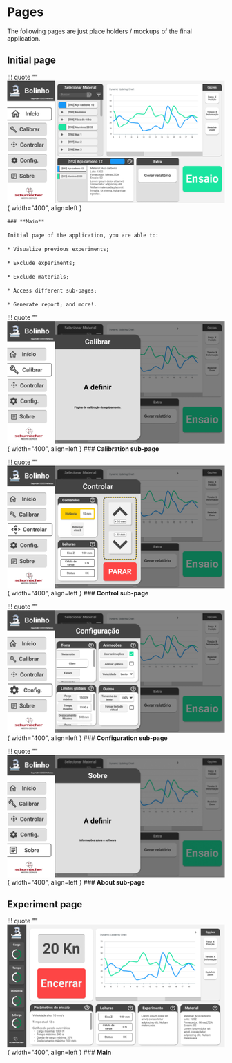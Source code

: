 <!--
 Copyright (C) 2023 Hefestus
 
 This file is part of Bolinho.
 
 Bolinho is free software: you can redistribute it and/or modify
 it under the terms of the GNU General Public License as published by
 the Free Software Foundation, either version 3 of the License, or
 (at your option) any later version.
 
 Bolinho is distributed in the hope that it will be useful,
 but WITHOUT ANY WARRANTY; without even the implied warranty of
 MERCHANTABILITY or FITNESS FOR A PARTICULAR PURPOSE.  See the
 GNU General Public License for more details.
 
 You should have received a copy of the GNU General Public License
 along with Bolinho.  If not, see <http://www.gnu.org/licenses/>.
-->
# Pages

The following pages are just place holders / mockups of the final application.

## Initial page
!!! quote ""
    ![Initial page](p.%20Inicial.png){ width="400",  align=left }
    
    ### **Main**

    Initial page of the application, you are able to: 

    * Visualize previous experiments;

    * Exclude experiments;

    * Exclude materials;

    * Access different sub-pages;

    * Generate report; and more!.
    

!!! quote ""
    ![Calibration page](p.%20Calibrar.png){ width="400",  align=left }
    ### **Calibration sub-page**

!!! quote ""
    ![Control page](p.%20Controlar.png){ width="400",  align=left }
    ### **Control sub-page**

!!! quote ""
    ![Configuration page](p.%20Config.png){ width="400",  align=left }
    ### **Configuration sub-page**

!!! quote ""
    ![About Page](p.%20Sobre.png){ width="400",  align=left }
    ### **About sub-page**

## Experiment page
!!! quote ""
    ![Experiment page](p.%20Experimento.png){ width="400",  align=left }
    ### **Main**
